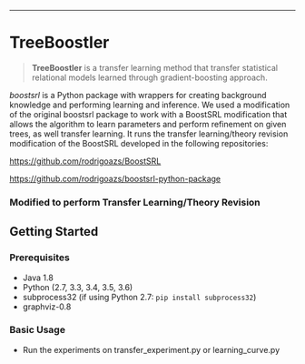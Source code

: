 ---

# TreeBoostler

> **TreeBoostler** is a transfer learning method that transfer statistical relational models learned through gradient-boosting approach.  

*boostsrl* is a Python package with wrappers for creating background knowledge and performing learning and inference. We used a modification of the original boostsrl package to work with a BoostSRL modification that allows the algorithm to learn parameters and perform refinement on given trees, as well transfer learning. It runs the transfer learning/theory revision modification of the BoostSRL developed in the following repositories:

https://github.com/rodrigoazs/BoostSRL

https://github.com/rodrigoazs/boostsrl-python-package

### Modified to perform Transfer Learning/Theory Revision

## Getting Started

### Prerequisites

* Java 1.8
* Python (2.7, 3.3, 3.4, 3.5, 3.6)
* subprocess32 (if using Python 2.7: `pip install subprocess32`)
* graphviz-0.8

### Basic Usage

* Run the experiments on transfer_experiment.py or learning_curve.py
